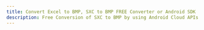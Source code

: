 ---title: Convert Excel to BMP, SXC to BMP FREE Converter or Android SDKdescription: Free Conversion of SXC to BMP by using Android Cloud APIs & SDKs. Also Create, Edit & Render Microsoft Excel, CSV and SpreadsheetML worksheets or spreadsheet in the Cloud.---